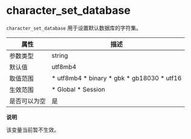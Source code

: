 character_set_database 
===========================================

`character_set_database` 用于设置默认数据库的字符集。


| **属性** |                                                                                                                   **描述**                                                                                                                    |
|--------|---------------------------------------------------------------------------------------------------------------------------------------------------------------------------------------------------------------------------------------------|
| 参数类型   | string                                                                                                                                                                                                                                      |
| 默认值    | utf8mb4                                                                                                                                                                                                                                     |
| 取值范围   | * utf8mb4   * binary   * gbk   * gb18030   * utf16    |
| 生效范围   | * Global   * Session                                                                                                                                     |
| 是否可以为空 | 是                                                                                                                                                                                                                                           |


**说明**



该变量当前暂不生效。
